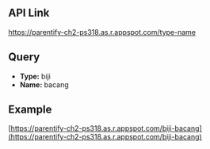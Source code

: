 ## API Link
https://parentify-ch2-ps318.as.r.appspot.com/type-name

## Query
- **Type:** biji
- **Name:** bacang

## Example
[https://parentify-ch2-ps318.as.r.appspot.com/biji-bacang](https://parentify-ch2-ps318.as.r.appspot.com/biji-bacang)
